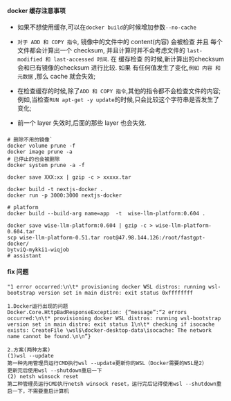 #### docker 缓存注意事项
- 如果不想使用缓存,可以在`docker build`的时候增加参数`--no-cache`  
- `对于 ADD 和 COPY 指令`, 镜像中的文件中的 content(内容) 会被检查 并且 每个文件都会计算出一个 checksum,
并且计算时并不会考虑文件的 `last-modified 和 last-accessed 时间`.  在 缓存检查 的时候,新计算出的checksum
会和已有镜像的checksum 进行比较. 如果 有任何值发生了变化,`例如 内容 和 元数据` ,那么 cache 就会失效;

- 在检查缓存的时候,除了`ADD 和 COPY 指令`,其他的指令都不会检查文件的内容; 例如,当检查`RUN apt-get -y update`的时候,只会比较这个字符串是否发生了变化;  
- 前一个 layer 失效时,后面的那些 layer 也会失效.  

#### 
```shell
# 删除不用的镜像`
docker volume prune -f  
docker image prune -a  
# 已停止的也会被删除 
docker system prune -a -f

docker save XXX:xx | gzip -c > xxxxx.tar

docker build -t nextjs-docker .  
docker run -p 3000:3000 nextjs-docker  

# platform
docker build --build-arg name=app  -t  wise-llm-platform:0.604 . 

docker save wise-llm-platform:0.604 | gzip -c > wise-llm-platform-0.604.tar
scp wise-llm-platform-0.51.tar root@47.98.144.126:/root/fastgpt-docker/
bytviQ-mykki1-wiqjob
# assistant

```

#### fix 问题
```log
"1 error occurred:\n\t* provisioning docker WSL distros: running wsl-bootstrap version set in main distro: exit status 0xffffffff

1.Docker运行出现的问题
Docker.Core.HttpBadResponseException: {“message”:“2 errors occurred:\n\t* provisioning docker WSL distros: running wsl-bootstrap version set in main distro: exit status 1\n\t* checking if isocache exists: CreateFile \wsl$\docker-desktop-data\isocache: The network name cannot be found.\n\n”}

2.方案(两种方案)
(1)wsl --update
第一种先用管理员运行CMD执行wsl --update更新你的WSL（Docker需要的WSL是2）
更新完后使用wsl --shutdown重启一下
(2) netsh winsock reset
第二种管理员运行CMD执行netsh winsock reset，运行完后记得使用wsl --shutdown重启一下，不需要重启计算机
